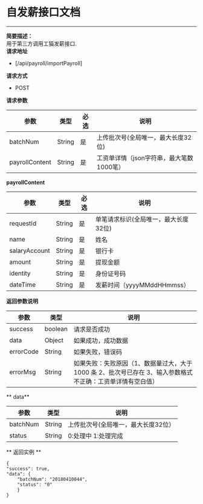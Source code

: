# 自发薪接口文档

---

**简要描述：**  
    用于第三方调用工猫发薪接口.  
**请求地址**

* [/api/payroll/importPayroll]   

**请求方式**

* POST

**请求参数**

| 参数 | 类型 | 必选 | 说明 |
| --- | --- | --- | --- |
| batchNum | String | 是 | 上传批次号(全局唯一，最大长度32位) |
| payrollContent | String |是| 工资单详情（json字符串，最大笔数1000笔） |

**payrollContent**

| 参数 | 类型 | 必选 | 说明 |
| --- | --- | --- | --- |
| requestId | String | 是 | 单笔请求标识(全局唯一，最大长度32位) |
| name | String |是 | 姓名 |
| salaryAccount | String |是| 银行卡 |
| amount | String |是 | 提现金额 |
| identity | String | 是| 身份证号码 |
| dateTime | String | 是 | 发薪时间（yyyyMMddHHmmss） |

**返回参数说明**

| 参数 | 类型 | 说明 |
| --- | --- | --- |
| success | boolean | 请求是否成功 |
| data | Object | 如果成功，成功数据 |
| errorCode | String | 如果失败，错误码 |
| errorMsg | String | 如果失败：失败原因（1、数据量过大，大于 1000 条 2、批次号已存在 3、输入参数格式不正确：工资单详情有空白值） |

** data**

| 参数 | 类型 | 说明 |
| --- | --- | --- |
| batchNum | String | 上传批次号(全局唯一，最大长度32位） |
| status | String | 0:处理中 1:处理完成 |

** 返回实例  **

```
{
"success": true,
"data": {
    "batchNum": "20180410044",
    "status": "0"
    }
}
```



